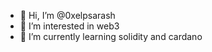 - 👋 Hi, I’m @0xelpsarash
- 👀 I’m interested in web3
- 🌱 I’m currently learning solidity and cardano 

<!---
0xelpsarash/0xelpsarash is a ✨ special ✨ repository because its `README.md` (this file) appears on your GitHub profile.
You can click the Preview link to take a look at your changes.
--->
